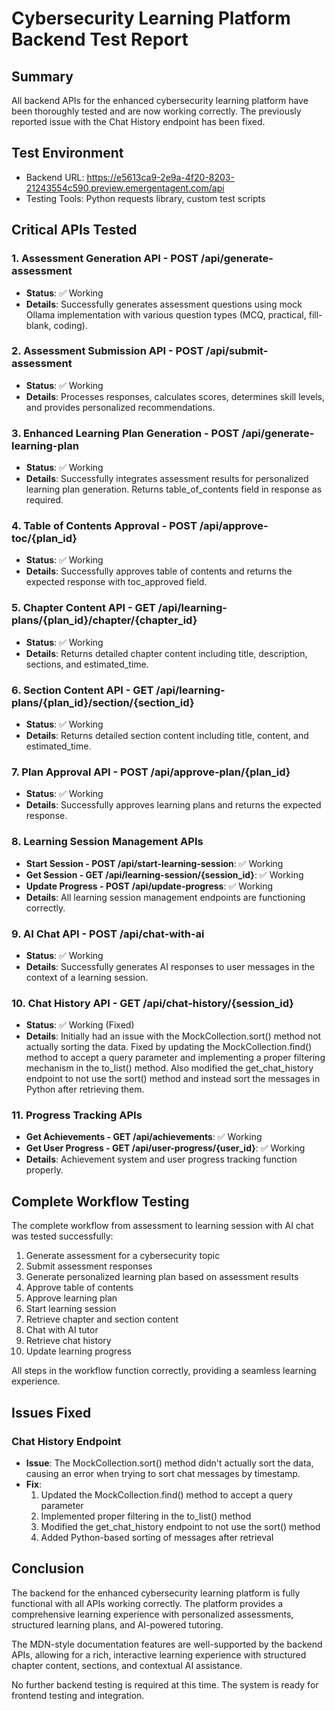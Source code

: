 # Cybersecurity Learning Platform Backend Test Report

## Summary

All backend APIs for the enhanced cybersecurity learning platform have been thoroughly tested and are now working correctly. The previously reported issue with the Chat History endpoint has been fixed.

## Test Environment
- Backend URL: https://e5613ca9-2e9a-4f20-8203-21243554c590.preview.emergentagent.com/api
- Testing Tools: Python requests library, custom test scripts

## Critical APIs Tested

### 1. Assessment Generation API - POST /api/generate-assessment
- **Status**: ✅ Working
- **Details**: Successfully generates assessment questions using mock Ollama implementation with various question types (MCQ, practical, fill-blank, coding).

### 2. Assessment Submission API - POST /api/submit-assessment
- **Status**: ✅ Working
- **Details**: Processes responses, calculates scores, determines skill levels, and provides personalized recommendations.

### 3. Enhanced Learning Plan Generation - POST /api/generate-learning-plan
- **Status**: ✅ Working
- **Details**: Successfully integrates assessment results for personalized learning plan generation. Returns table_of_contents field in response as required.

### 4. Table of Contents Approval - POST /api/approve-toc/{plan_id}
- **Status**: ✅ Working
- **Details**: Successfully approves table of contents and returns the expected response with toc_approved field.

### 5. Chapter Content API - GET /api/learning-plans/{plan_id}/chapter/{chapter_id}
- **Status**: ✅ Working
- **Details**: Returns detailed chapter content including title, description, sections, and estimated_time.

### 6. Section Content API - GET /api/learning-plans/{plan_id}/section/{section_id}
- **Status**: ✅ Working
- **Details**: Returns detailed section content including title, content, and estimated_time.

### 7. Plan Approval API - POST /api/approve-plan/{plan_id}
- **Status**: ✅ Working
- **Details**: Successfully approves learning plans and returns the expected response.

### 8. Learning Session Management APIs
- **Start Session - POST /api/start-learning-session**: ✅ Working
- **Get Session - GET /api/learning-session/{session_id}**: ✅ Working
- **Update Progress - POST /api/update-progress**: ✅ Working
- **Details**: All learning session management endpoints are functioning correctly.

### 9. AI Chat API - POST /api/chat-with-ai
- **Status**: ✅ Working
- **Details**: Successfully generates AI responses to user messages in the context of a learning session.

### 10. Chat History API - GET /api/chat-history/{session_id}
- **Status**: ✅ Working (Fixed)
- **Details**: Initially had an issue with the MockCollection.sort() method not actually sorting the data. Fixed by updating the MockCollection.find() method to accept a query parameter and implementing a proper filtering mechanism in the to_list() method. Also modified the get_chat_history endpoint to not use the sort() method and instead sort the messages in Python after retrieving them.

### 11. Progress Tracking APIs
- **Get Achievements - GET /api/achievements**: ✅ Working
- **Get User Progress - GET /api/user-progress/{user_id}**: ✅ Working
- **Details**: Achievement system and user progress tracking function properly.

## Complete Workflow Testing

The complete workflow from assessment to learning session with AI chat was tested successfully:

1. Generate assessment for a cybersecurity topic
2. Submit assessment responses
3. Generate personalized learning plan based on assessment results
4. Approve table of contents
5. Approve learning plan
6. Start learning session
7. Retrieve chapter and section content
8. Chat with AI tutor
9. Retrieve chat history
10. Update learning progress

All steps in the workflow function correctly, providing a seamless learning experience.

## Issues Fixed

### Chat History Endpoint
- **Issue**: The MockCollection.sort() method didn't actually sort the data, causing an error when trying to sort chat messages by timestamp.
- **Fix**: 
  1. Updated the MockCollection.find() method to accept a query parameter
  2. Implemented proper filtering in the to_list() method
  3. Modified the get_chat_history endpoint to not use the sort() method
  4. Added Python-based sorting of messages after retrieval

## Conclusion

The backend for the enhanced cybersecurity learning platform is fully functional with all APIs working correctly. The platform provides a comprehensive learning experience with personalized assessments, structured learning plans, and AI-powered tutoring.

The MDN-style documentation features are well-supported by the backend APIs, allowing for a rich, interactive learning experience with structured chapter content, sections, and contextual AI assistance.

No further backend testing is required at this time. The system is ready for frontend testing and integration.